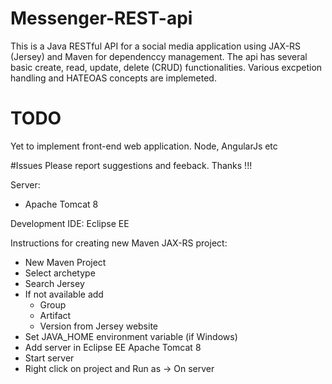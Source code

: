 # Messenger-REST-api
This is a Java RESTful API for a social media application using JAX-RS (Jersey) and Maven for dependenccy management. The api has several basic create, read, update, delete (CRUD) functionalities. Various excpetion handling and HATEOAS concepts are implemeted.

# TODO
Yet to implement front-end web application. Node, AngularJs etc

#Issues
Please report suggestions and feeback. Thanks !!!

Server:
- Apache Tomcat 8

Development IDE:
Eclipse EE

Instructions for creating new Maven JAX-RS project:
- New Maven Project
- Select archetype
- Search Jersey
- If not available add
  - Group
  - Artifact
  - Version from Jersey website
- Set JAVA_HOME environment variable (if Windows)
- Add server in Eclipse EE Apache Tomcat 8
- Start server
- Right click on project and Run as -> On server
